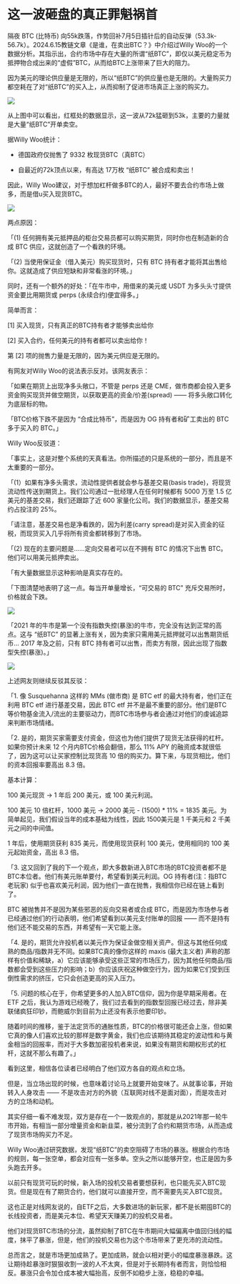 # 这一波砸盘的真正罪魁祸首

隔夜 BTC (比特币) 向55k跌落，作势回补7月5日插针后的自动反弹（53.3k-56.7k）。2024.6.15教链文章《是谁，在卖出BTC？》中介绍过Willy Woo的一个数据分析。其指示出，合约市场中存在大量的所谓“纸BTC”，即仅以美元稳定币为抵押物合成出来的“虚假”BTC，从而给BTC上涨带来了巨大的阻力。

因为美元的理论供应量是无限的，所以“纸BTC”的供应量也是无限的。大量购买力都空耗在了对“纸BTC”的买入上，从而抑制了促进市场真正上涨的购买力。

![](2024-07-08-A01.jpeg)

从上图中可以看出，红框处的数据显示，这一波从72k猛砸到53k，主要的力量就是大量“纸BTC”开单卖空。

据Willy Woo统计：

- 德国政府仅抛售了 9332 枚现货BTC（真BTC）

- 自最近的72k顶点以来，有高达 17万枚 “纸BTC” 被合成和卖出！

因此，Willy Woo建议，对于想加杠杆做多BTC的人，最好不要去合约市场上做多，而是借u买入现货BTC。

![](2024-07-08-A02.png)

两点原因：

「(1) 任何拥有美元抵押品的柜台交易员都可以购买期货，同时你也在制造新的合成 BTC 供应，这就创造了一个看跌的环境。

「(2) 当使用保证金（借入美元）购买现货时，只有 BTC 持有者才能将其出售给你。这就造成了供应短缺和非常看涨的环境。」

同时，还有一个额外的好处：「在牛市中，用借来的美元或 USDT 为多头头寸提供资金要比用期货或 perps (永续合约)便宜得多。」

简单而言：

[1] 买入现货，只有真正的BTC持有者才能够卖出给你

[2] 买入合约，任何美元的持有者都可以卖出给你！

第 [2] 项的抛售力量是无限的，因为美元供应是无限的。

有网友对Willy Woo的说法表示反对。该网友表示：

「如果在期货上出现净多头敞口，不管是 perps 还是 CME，做市商都会投入更多资金购买现货并做空期货，以获取更高的资金/价差(spread) —— 将多头敞口转化为底层标的物。

「BTC价格下跌不是因为 “合成比特币”，而是因为 OG 持有者和矿工卖出的 BTC 多于买入的 BTC。」

Willy Woo反驳道：

「事实上，这是对整个系统的天真看法。你所描述的只是系统的一部分，而且是不太重要的一部分。

「(1）如果有净多头需求，流动性提供者就会参与基差交易(basis trade)，将现货流动性传送到期货上。我们公司通过一批经理人在任何时候都有 5000 万至 1.5 亿美元的基差交易，我们还跟踪了近 600 家量化公司。我们的数据显示，基差交易约占投注的 25%。

「请注意，基差交易也是净看跌的，因为利差(carry spread)是对买入资金的征税，而现货买入几乎将所有资金都转移到了市场。

「(2) 现在的主要问题是......定向交易者可以在不拥有 BTC 的情况下出售 BTC。他们可以用美元抵押卖出。

「有大量数据显示这种影响是真实存在的。

「下图清楚地表明了这一点。每当开单量增长，“可交易的 BTC” 充斥交易所时，价格就会下跌。

![](2024-07-08-A03.jpeg)

「2021 年的牛市是第一个没有指数失控(暴涨)的牛市，完全没有达到正常的高点。这与 “纸BTC” 的显著上涨有关，因为卖家只需用美元抵押就可以出售期货纸币... 2017 年及之前，只有 BTC 持有者可以出售，而卖方有限，因此出现了指数型失控(暴涨)。」

![](2024-07-08-A04.jpeg)

上述网友则继续反驳其反驳：

「1. 像 Susquehanna 这样的 MMs (做市商) 是 BTC etf 的最大持有者，他们正在利用 BTC etf 进行基差交易，因此 BTC etf 并不是最不重要的部分。他们是BTC等价物基金流入/流出的主要驱动力，而BTC市场参与者会通过对他们的虔诚追踪来判断市场情绪。

「2. 是的，期货买家需要支付资金，但这也为他们提供了现货无法获得的杠杆。如果你预计未来 12 个月内BTC价格会翻倍，那么 11% APY 的融资成本就很低了，因为这可以让买家控制比现货高 10 倍的购买力。算下来，与现货相比，他们的资本回报率要高出 8.3 倍。

基本计算：

100 美元现货 -> 1 年后 200 美元，或 100 美元利润。

100 美元 10 倍杠杆，1000 美元 -> 2000 美元 - (1500) * 11% = 1835 美元。为简单起见，我们假设当年的成本基础为线性，因此 1500美元是 1 千美元和 2 千美元之间的中间值。

1 年后，使用期货获利 835 美元，而使用现货获利 100 美元，使用相同的 100 美元起始资金，高出 8.3 倍。

「3. 这又回到了我的下一个观点，即大多数新进入BTC市场的BTC投资者都不是BTC本位者。他们有美元账单要付，希望看到美元利润。OG 持有者(注：指BTC老玩家) 似乎也喜欢美元利润，因为他们一直在抛售，我相信你已经在链上看到了。

BTC 被抛售并不是因为某些邪恶的反向交易者或合成 BTC，而是因为市场参与者已经通过他们的行动表明，他们希望看到以美元支付账单的回报 —— 而不是持有他们还不能交易的东西，并希望有一天它能上涨。

「4. 是的，期货允许投机者以美元作为保证金做空相关资产。但这与其他任何成熟的商品/指数并无不同。如果BTC真的像你这样的 maxis (最大主义者) 声称的那样有价值和稀缺，a）它应该能够承受这些正常的市场压力，因为其他任何商品/指数都会受到这些压力的影响；b）你应该庆祝这种做空行为，因为如果它们受到压倒性需求的挤压，它只会创造更高的买入压力。

「5. 问题的核心在于，你希望更多的人加入BTC信仰，因为你是早期采用者。在 ETF 之后，我认为游戏已经晚了，我们过去看到的指数型回报已经过去，除非美联储疯狂印钞，而鲍威尔到目前为止还没有表示他要印钞。

随着时间的推移，鉴于法定货币的通胀性质，BTC的价格很可能还会上涨，但如果它真的像人们喜欢比较的那样是数字黄金，我们也应该期待其稳定的波动性和与黄金相当的回报率，而对于大多数加密投机者来说，如果没有期货和期权形式的杠杆，这就不那么有趣了。」

看到这里，相信各位读者已经明白了他们双方各自的观点和立场。

但是，当立场出现的时候，也意味着讨论马上就要开始变味了。从就事论事，开始转入人身攻击 —— 不是攻击对方的外貌（互联网对线不是面对面），而是攻击对方的立场和动机。

其实仔细一看不难发现，双方是存在一个一致观点的，那就是从2021年那一轮牛市开始，有相当一部分增量资金和新韭菜，被分流到了合约和期货市场，从而造成了现货市场购买力不足。

Willy Woo通过研究数据，发现“纸BTC”的卖空阻碍了市场的暴涨。根据合约市场的规则，每一张空单，都会对应有一张多单。空头之所以能够开空，也正是因为多头跑去开多。

以前只有现货可玩的时候，新入场的投机交易者要想获利，也只能先买入BTC现货。但是现在有了期货合约，他们就可以直接开空，而不需要先买入BTC现货。

这也正是对线网友说的，自ETF之后，大多数进场的新玩家，都不是长期囤BTC的长线投资者，而是美元本位、希望天天赚美刀的投机交易者。

他们对现货BTC市场的分流，虽然抑制了BTC在牛市期间大幅偏离中值回归线的幅度，抹平了暴涨，但是，他们的投机交易也为这个市场带来了更充沛的流动性。

总而言之，就是市场更加成熟了。更加成熟，就会以相对更小的幅度暴涨暴跌。这让期待趁暴涨时狠狠收割一波的人不太爽，但是对于长期持有者而言，则恰恰相反。暴涨只会令加仓成本被大幅抬高，反倒不如稳步上涨，稳稳的幸福。
